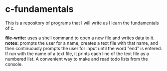 c-fundamentals
==============

This is a repository of programs that I will write as I learn the fundamentals of c.    

<strong>file-write:</strong> uses a shell command to open a new file and writes data to it.    
<strong>notes:</strong> prompts the user for a name, creates a text file with that name, and then continuously prompts the user for input until the word "end" is entered. If run with the name of a text file, it prints each line of the text file as a numbered list. A convenient way to make and read todo lists from the console.
